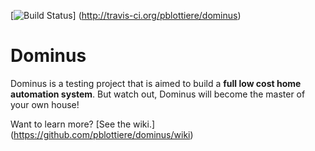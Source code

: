[![Build Status](https://secure.travis-ci.org/pblottiere/dominus.png)]
(http://travis-ci.org/pblottiere/dominus)

Dominus
=======

Dominus is a testing project that is aimed to build a **full low cost home
automation system**. But watch out, Dominus will become the master of
your own house!

Want to learn more? [See the wiki.] (https://github.com/pblottiere/dominus/wiki)
